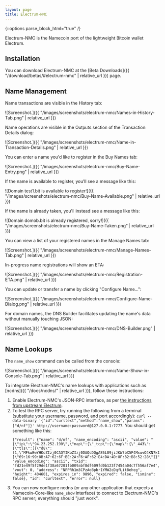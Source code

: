```yaml
---
layout: page
title: Electrum-NMC
---
```


{::options parse_block_html="true" /}

Electrum-NMC is the Namecoin port of the lightweight Bitcoin wallet Electrum.

## Installation

You can download Electrum-NMC at the [Beta Downloads]({{ "/download/betas/#electrum-nmc" | relative_url }}) page.

## Name Management

Name transactions are visible in the History tab:

![Screenshot.]({{ "/images/screenshots/electrum-nmc/Names-in-History-Tab.png" | relative_url }})

Name operations are visible in the Outputs section of the Transaction Details dialog:

![Screenshot.]({{ "/images/screenshots/electrum-nmc/Name-in-Transaction-Details.png" | relative_url }})

You can enter a name you'd like to register in the Buy Names tab:

![Screenshot.]({{ "/images/screenshots/electrum-nmc/Buy-Name-Entry.png" | relative_url }})

If the name is available to register, you'll see a message like this:

![Domain test1.bit is available to register!]({{ "/images/screenshots/electrum-nmc/Buy-Name-Available.png" | relative_url }})

If the name is already taken, you'll instead see a message like this:

![Domain domob.bit is already registered, sorry!]({{ "/images/screenshots/electrum-nmc/Buy-Name-Taken.png" | relative_url }})

You can view a list of your registered names in the Manage Names tab:

![Screenshot.]({{ "/images/screenshots/electrum-nmc/Manage-Names-Tab.png" | relative_url }})

In-progress name registrations will show an ETA:

![Screenshot.]({{ "/images/screenshots/electrum-nmc/Registration-ETA.png" | relative_url }})

You can update or transfer a name by clicking "Configure Name...":

![Screenshot.]({{ "/images/screenshots/electrum-nmc/Configure-Name-Dialog.png" | relative_url }})

For domain names, the DNS Builder facilitates updating the name's data without manually touching JSON:

![Screenshot.]({{ "/images/screenshots/electrum-nmc/DNS-Builder.png" | relative_url }})

## Name Lookups

The `name_show` command can be called from the console:

![Screenshot.]({{ "/images/screenshots/electrum-nmc/Name-Show-in-Console-Tab.png" | relative_url }})

To integrate Electrum-NMC's name lookups with applications such as [ncdns]({{ "/docs/ncdns/" | relative_url }}), follow these instructions:

1. Enable Electrum-NMC's JSON-RPC interface, as per [the instructions from upstream Electrum](https://electrum.readthedocs.io/en/latest/merchant.html#jsonrpc-interface).
1. To test the RPC server, try running the following from a terminal (substitute your username, password, and port accordingly): `curl --data-binary '{"id":"curltext","method":"name_show","params":["d/nf"]}' http://username:password@127.0.0.1:7777`.  You should get something like this:
   ~~~
   {"result": {"name": "d/nf", "name_encoding": "ascii", "value": "{\"ip\":\"94.23.252.190\",\"map\":{\"_tcp\":{\"map\":{\"_443\":{\"tls\":[{\"d8\":[1,\"MFkwEwYHKoZIzj0CAQYIKoZIzj0DAQcDQgAE5L89jiJKW7bX5P4MxuvO4KN7k1WOJyjKZSrycMZMKWrfOPGNVBBAz3M2wB3bPz0imdjK0ppSyz0GXEWSIglQXw==\",5007168,5533056,10,\"MEUCIQC8wiAAU2/RemIHlxRZ4wkp4QiYpA6yvTFuk2UwBFHd4gIgRjJQqO7ovcVsVYvEFHY0Z+SjTKRCPa2QAyrQiUyZhIs=\"]}]}}}},\"fingerprint\":[\"69:16:99:8B:A7:62:6F:BE:2A:F6:AF:62:E4:DA:4D:8F:32:B8:52:28\"]}", "value_encoding": "ascii", "txid": "fd21e49f5f29de1f38a67201fb009abf8df609fd0b123f7454a04c7f556af7e4", "vout": 0, "address": "NFPRh1m3CPzAoBpbr1YMW2cDqfLit8eheg", "height": 404601, "expires_in": 9896, "expired": false, "ismine": false}, "id": "curltext", "error": null}
   ~~~
1. You can now configure ncdns (or any other application that expects a Namecoin-Core-like `name_show` interface) to connect to Electrum-NMC's RPC server; everything should "just work".
